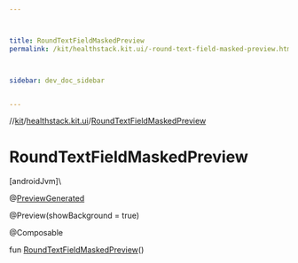 ```yaml
---



title: RoundTextFieldMaskedPreview
permalink: /kit/healthstack.kit.ui/-round-text-field-masked-preview.html



sidebar: dev_doc_sidebar


---
```




//[kit](/kit.html)/[healthstack.kit.ui](index.html)/[RoundTextFieldMaskedPreview](-round-text-field-masked-preview.html)



# RoundTextFieldMaskedPreview



[androidJvm]\




@[PreviewGenerated](../healthstack.kit.annotation/-preview-generated/index.html)



@Preview(showBackground = true)



@Composable



fun [RoundTextFieldMaskedPreview](-round-text-field-masked-preview.html)()






